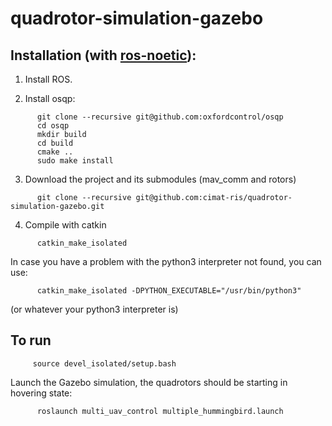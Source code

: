# quadrotor-simulation-gazebo

## Installation (with [ros-noetic](http://wiki.ros.org/noetic/Installation)):

1. Install ROS.

2. Install osqp:
```
      git clone --recursive git@github.com:oxfordcontrol/osqp
      cd osqp
      mkdir build
      cd build
      cmake ..
      sudo make install
 ``` 
3. Download the project and its submodules (mav_comm and rotors)
```
      git clone --recursive git@github.com:cimat-ris/quadrotor-simulation-gazebo.git
```      
4. Compile with catkin
```
      catkin_make_isolated
```
In case you have a problem with the python3 interpreter not found, you can use:
```
      catkin_make_isolated -DPYTHON_EXECUTABLE="/usr/bin/python3"
```
(or whatever your python3 interpreter is)

## To run

```
     source devel_isolated/setup.bash
```   

Launch the Gazebo simulation, the quadrotors should be starting in hovering state:

```
      roslaunch multi_uav_control multiple_hummingbird.launch
```      
